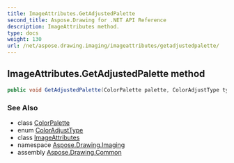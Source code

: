 ```yaml
---
title: ImageAttributes.GetAdjustedPalette
second_title: Aspose.Drawing for .NET API Reference
description: ImageAttributes method. 
type: docs
weight: 130
url: /net/aspose.drawing.imaging/imageattributes/getadjustedpalette/
---
```

## ImageAttributes.GetAdjustedPalette method

```csharp
public void GetAdjustedPalette(ColorPalette palette, ColorAdjustType type)
```

### See Also

* class [ColorPalette](../../colorpalette/)
* enum [ColorAdjustType](../../coloradjusttype/)
* class [ImageAttributes](../)
* namespace [Aspose.Drawing.Imaging](../../imageattributes/)
* assembly [Aspose.Drawing.Common](../../../)


